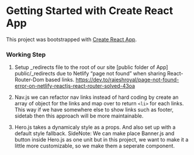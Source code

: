 # Getting Started with Create React App

This project was bootstrapped with [Create React App](https://github.com/facebook/create-react-app).

### Working Step
1. Setup _redirects file to the root of our site [public folder of App] public/_redirects due to
Netlify “page not found” when sharing React-Router-Dom based links. https://dev.to/rajeshroyal/page-not-found-error-on-netlify-reactjs-react-router-solved-43oa 

2. Nav.js we can refactor nav links instead of hard coding by create an array of object for the links and map over to return ```<li>``` for each links. This way if we have somewhere else to show links such as footer, sidetab then this approach will be more maintainable.

3. Hero.js takes a dynamicaly style as a props. And also set up with a default style fallback. 
SideNote: We can make place Banner.js and button inside Hero.js as one unit but in this project, we want to make it a little more customizable, so we make them a seperate component.
